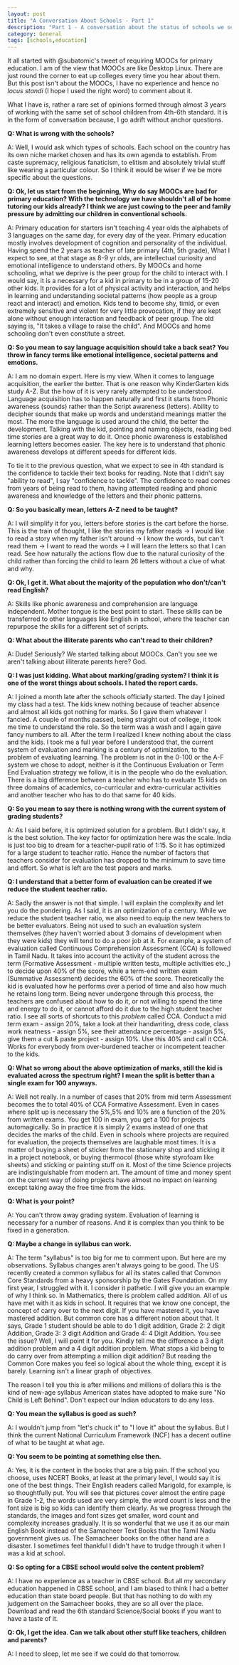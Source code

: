 ```yaml
---
layout: post
title: "A Conversation About Schools - Part 1"
description: "Part 1 - A conversation about the status of schools we see in India and alternates we think of."
category: General
tags: [schools,education]
---
```


It all started with @subatomic's tweet of requiring MOOCs for primary education. I am of the view that MOOCs are like Desktop Linux. There are just round the corner to eat up colleges every time you hear about them. But this post isn't about the MOOCs, I have no experience and hence no *locus standi* (I hope I used the right word) to comment about it.

What I have is, rather a rare set of opinions formed through almost 3 years of working with the same set of school children from 4th-6th standard. It is in the form of conversation because, I go adrift without anchor questions.

**Q: What is wrong with the schools?**

A: Well, I would ask which types of schools. Each school on the country has its own niche market chosen and has its own agenda to establish. From caste supremacy, religious fanaticism, to elitism and absolutely trivial stuff like wearing a particular colour. So I think it would be wiser if we be more specific about the questions.

**Q: Ok, let us start from the beginning, Why do say MOOCs are bad for primary education? With the technology we have shouldn't all of be home tutoring our kids already? I think we are just cowing to the peer and family pressure by admitting our children in conventional schools.**

A: Primary education for starters isn't teaching 4 year olds the alphabets of 3 languages on the same day, for every day of the year. Primary education mostly involves development of cognition and personality of the individual. Having spend the 2 years as teacher of late primary (4th, 5th grade), What I expect to see, at that stage as 8-9 yr olds, are intellectual curiosity and emotional intelligence to understand others. By MOOCs and home schooling, what we deprive is the peer group for the child to interact with. I would say, it is a necessary for a kid in primary to be in a group of 15-20 other kids. It provides for a lot of physical activity and interaction, and helps in learning and understanding societal patterns (how people as a group react and interact) and emotion. Kids tend to become shy, timid, or even extremely sensitive and violent for very little provocation, if they are kept alone without enough interaction and feedback of peer group. The old saying is, "It takes a village to raise the child". And MOOCs and home schooling don't even constitute a street.

**Q: So you mean to say language acquisition should take a back seat? You throw in fancy terms like emotional intelligence, societal patterns and emotions.**

A: I am no domain expert. Here is my view. When it comes to language acquisition, the earlier the better. That is one reason why KinderGarten kids study A-Z. But the how of it is very rarely attempted to be understood. Language acquisition has to happen naturally and first it starts from Phonic awareness (sounds) rather than the Script awareness (letters). Ability to decipher sounds that make up words and understand meanings matter the most. The more the language is used around the child, the better the development. Talking with the kid, pointing and naming objects, reading bed time stories are a great way to do it. Once phonic awareness is established learning letters becomes easier. The key here is to understand that phonic awareness develops at different speeds for different kids.

To tie it to the previous question, what we expect to see in 4th standard is the confidence to tackle their text books for reading. Note that I didn't say "ability to read", I say "confidence to tackle". The confidence to read comes from years of being read to them, having attempted reading and phonic awareness and knowledge of the letters and their phonic patterns.

**Q: So you basically mean, letters A-Z need to be taught?**

A: I will simplify it for you, letters before stories is the cart before the horse. This is the train of thought, I like the stories my father reads -> I would like to read a story when my father isn't around -> I know the words, but can't read them -> I want to read the words -> I will learn the letters so that I can read. See how naturally the actions flow due to the natural curiosity of the child rather than forcing the child to learn 26 letters without a clue of what and why.

**Q: Ok, I get it. What about the majority of the population who don't/can't read English?**

A: Skills like phonic awareness and comprehension are language independent. Mother tongue is the best point to start. These skills can be transferred to other languages like English in school, where the teacher can repurpose the skills for a different set of scripts.

**Q: What about the illiterate parents who can't read to their children?**

A: Dude! Seriously? We started talking about MOOCs. Can't you see we aren't talking about illiterate parents here? God.

**Q: I was just kidding. What about marking/grading system? I think it is one of the worst things about schools. I hated the report cards.**

A: I joined a month late after the schools officially started. The day I joined my class had a test. The kids knew nothing because of teacher absence and almost all kids got nothing for marks. So I gave them whatever I fancied. A couple of months passed, being straight out of college, it took me time to understand the role. So the term was a wash and I again gave fancy numbers to all. After the term I realized I knew nothing about the class and the kids. I took me a full year before I understood that, the current system of evaluation and marking is a century of optimization, to the problem of evaluating learning. The problem is not in the 0-100 or the A-F system we chose to adopt, neither is it the Continuous Evaluation or Term End Evaluation strategy we follow, it is in the people who do the evaluation. There is a big difference between a teacher who has to evaluate 15 kids on three domains of academics, co-curricular and extra-curricular activities and another teacher who has to do that same for 40 kids.

**Q: So you mean to say there is nothing wrong with the current system of grading students?**

A: As I said before, it is optimized solution for a problem. But I didn't say, it is the best solution. The key factor for optimization here was the scale. India is just too big to dream for a teacher-pupil ratio of 1:15. So it has optimized for a large student to teacher ratio. Hence the number of factors that teachers consider for evaluation has dropped to the minimum to save time and effort. So what is left are the test papers and marks.

**Q: I understand that a better form of evaluation can be created if we reduce the student teacher ratio.**

A: Sadly the answer is not that simple. I will explain the complexity and let you do the pondering. As I said, it is an optimization of a century. While we reduce the student teacher ratio, we also need to equip the new teachers to be better evaluators. Being not used to such an evaluation system themselves (they haven't worried about 3 domains of development when they were kids) they will tend to do a poor job at it. For example, a system of evaluation called Continuous Comprehension Assessment (CCA) is followed in Tamil Nadu. It takes into account the activity of the student across the term (Formative Assessment - multiple written tests, multiple activities etc.,) to decide upon 40% of the score, while a term-end written exam (Summative Assessment) decides the 60% of the score. Theoretically the kid is evaluated how he performs over a period of time and also how much he retains long term. Being never undergone through this process, the teachers are confused about how to do it, or not willing to spend the time and energy to do it, or cannot afford do it due to the high student teacher ratio. I see all sorts of shortcuts to this *problem* called CCA. Conduct a mid term exam - assign 20%, take a look at their handwriting, dress code, class work neatness - assign 5%, see their attendance percentage - assign 5%, give them a cut & paste project - assign 10%. Use this 40% and call it CCA. Works for everybody from over-burdened teacher or incompetent teacher to the kids.

**Q: What so wrong about the above optimization of marks, still the kid is evaluated across the spectrum right? I mean the split is better than a single exam for 100 anyways.**

A: Well not really. In a number of cases that 20% from mid term Assessment becomes the to total 40% of CCA Formative Assessment. Even in cases where split up is necessary the 5%,5% and 10% are a function of the 20% from written exams. You get 100 in exam, you get a 100 for projects automagically. So in practice it is simply 2 exams instead of one that decides the marks of the child. Even in schools where projects are required for evaluation, the projects themselves are laughable most times. It is a matter of buying a sheet of sticker from the stationary shop and sticking it in a project notebook, or buying thermocol (those white styrofoam like sheets) and sticking or painting stuff on it. Most of the time Science projects are indistinguishable from modern art. The amount of time and money spent on the current way of doing projects have almost no impact on learning except taking away the free time from the kids.

**Q: What is your point?**

A: You can't throw away grading system. Evaluation of learning is necessary for a number of reasons. And it is complex than you think to be fixed in a generation.

**Q: Maybe a change in syllabus can work.**

A: The term "syllabus" is too big for me to comment upon. But here are my observations. Syllabus changes aren't always going to be good. The US recently created a common syllabus for all its states called that Common Core Standards from a heavy sponsorship by the Gates Foundation. On my first year, I struggled with it. I consider it pathetic. I will give you an example of why I think so. In Mathematics, there is problem called addition. All of us have met with it as kids in school. It requires that we know one concept, the concept of carry over to the next digit. If you have mastered it, you have mastered addition. But common core has a different notion about that. It says, Grade 1 student should be able to do 1 digit addition, Grade 2: 2 digit Addition, Grade 3: 3 digit Addition and Grade 4: 4 Digit Addition. You see the issue? Well, I will point it for you. Kindly tell me the difference a 3 digit addition problem and a 4 digit addition problem. What stops a kid being to do carry over from attempting a million digit addition? But reading the Common Core makes you feel so logical about the whole thing, except it is barely. Learning isn't a linear graph of objectives.

The reason I tell you this is after millions and millions of dollars this is the kind of new-age syllabus American states have adopted to make sure "No Child is Left Behind". Don't expect our Indian educators to do any less.

**Q: You mean the syllabus is good as such?**

A: I wouldn't jump from "let's chuck it" to "I love it" about the syllabus. But I think the current National Curriculum Framework (NCF) has a decent outline of what to be taught at what age.

**Q: You seem to be pointing at something else then.**

A: Yes, it is the content in the books that are a big pain. If the school you choose, uses NCERT Books, at least at the primary level, I would say it is one of the best things. Their English readers called Marigold, for example, is so thoughtfully put. You will see that pictures cover almost the entire page in Grade 1-2, the words used are very simple, the word count is less and the font size is big so kids can identify them clearly. As we progress through the standards, the images and font sizes get smaller, word count and complexity increases gradually. It is so wonderful that we use it as our main English Book instead of the Samacheer Text Books that the Tamil Nadu government gives us. The Samacheer books on the other hand are a disaster. I sometimes feel thankful I didn't have to trudge through it when I was a kid at school.

**Q: So opting for a CBSE school would solve the content problem?**

A: I have no experience as a teacher in CBSE school. But all my secondary education happened in CBSE school, and I am biased to think I had a better education than state board people. But that has nothing to do with my judgement on the Samacheer books, they are so all over the place. Download and read the 6th standard Science/Social books if you want to have a taste of it.

**Q: Ok, I get the idea. Can we talk about other stuff like teachers, children and parents?**

A: I need to sleep, let me see if we could do that tomorrow.

